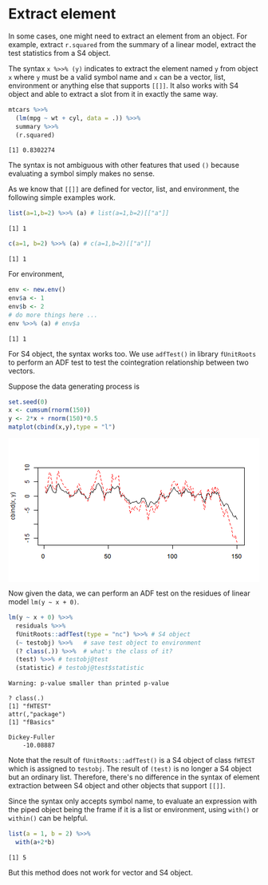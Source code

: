 

# Extract element

In some cases, one might need to extract an element from an object. For example, extract `r.squared` from the summary of a linear model, extract the test statistics from a S4 object.

The syntax `x %>>% (y)` indicates to extract the element named `y` from object `x` where `y` must be a valid symbol name and `x` can be a vector, list, environment or anything else that supports `[[]]`. It also works with S4 object and able to extract a slot from it in exactly the same way.


```r
mtcars %>>%
  (lm(mpg ~ wt + cyl, data = .)) %>>%
  summary %>>%
  (r.squared)
```

```
[1] 0.8302274
```

The syntax is not ambiguous with other features that used `()` because evaluating a symbol simply makes no sense.

As we know that `[[]]` are defined for vector, list, and environment, the following simple examples work.


```r
list(a=1,b=2) %>>% (a) # list(a=1,b=2)[["a"]]
```

```
[1] 1
```

```r
c(a=1, b=2) %>>% (a) # c(a=1,b=2)[["a"]]
```

```
[1] 1
```

For environment,


```r
env <- new.env()
env$a <- 1
env$b <- 2
# do more things here ...
env %>>% (a) # env$a
```

```
[1] 1
```

For S4 object, the syntax works too. We use `adfTest()` in library `fUnitRoots` to perform an ADF test to test the cointegration relationship between two vectors.

Suppose the data generating process is


```r
set.seed(0)
x <- cumsum(rnorm(150))
y <- 2*x + rnorm(150)*0.5
matplot(cbind(x,y),type = "l")
```

<img src="figure/extract-s4.png" title="plot of chunk extract-s4" alt="plot of chunk extract-s4" style="display: block; margin: auto;" />

Now given the data, we can perform an ADF test on the residues of linear model `lm(y ~ x + 0)`.


```r
lm(y ~ x + 0) %>>%
  residuals %>>%
  fUnitRoots::adfTest(type = "nc") %>>% # S4 object
  (~ testobj) %>>%   # save test object to environment
  (? class(.)) %>>%  # what's the class of it?
  (test) %>>% # testobj@test
  (statistic) # testobj@test$statistic
```

```
Warning: p-value smaller than printed p-value
```

```
? class(.)
[1] "fHTEST"
attr(,"package")
[1] "fBasics"
```

```
Dickey-Fuller 
    -10.08887 
```

Note that the result of `fUnitRoots::adfTest()` is a S4 object of class `fHTEST` which is assigned to `testobj`. The result of `(test)` is no longer a S4 object but an ordinary list. Therefore, there's no difference in the syntax of element extraction between S4 object and other objects that support `[[]]`.

Since the syntax only accepts symbol name, to evaluate an expression with the piped object being the frame if it is a list or environment, using `with()` or `within()` can be helpful.


```r
list(a = 1, b = 2) %>>%
  with(a+2*b)
```

```
[1] 5
```

But this method does not work for vector and S4 object.
